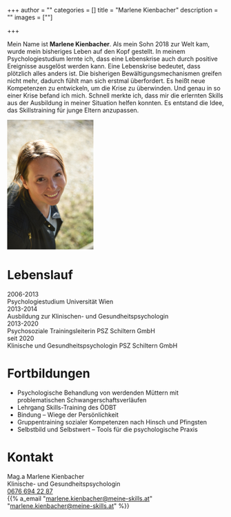 +++
author = ""
categories = []
title = "Marlene Kienbacher"
description = ""
images = [""]

+++

Mein Name ist **Marlene Kienbacher**. Als mein Sohn 2018 zur Welt kam, wurde mein bisheriges Leben auf den Kopf gestellt. In meinem Psychologiestudium lernte ich, dass eine Lebenskrise auch durch positive Ereignisse ausgelöst werden kann. Eine Lebenskrise bedeutet, dass plötzlich alles anders ist. Die bisherigen Bewältigungsmechanismen greifen nicht mehr, dadurch fühlt man sich erstmal überfordert. Es heißt neue Kompetenzen zu entwickeln, um die Krise zu überwinden.
Und genau in so einer Krise befand ich mich. Schnell merkte ich, dass mir die erlernten Skills aus der Ausbildung in meiner Situation helfen konnten. Es entstand die Idee, das Skillstraining für junge Eltern anzupassen.

![Beschreibungstext](/img/MarleneKienbacher.JPG "Marlene Kienbacher")


# Lebenslauf

<div class="table">
  <div class="table-row">
    <div class="table-cell">2006-2013</div>
    <div class="table-cell">Psychologiestudium Universität Wien</div>
  </div>
  <div class="table-row">
    <div class="table-cell">2013-2014</div>
    <div class="table-cell">Ausbildung zur Klinischen- und Gesundheitspsychologin</div>
  </div>
<div class="table-row">
    <div class="table-cell">2013-2020</div>
    <div class="table-cell">Psychosoziale Trainingsleiterin PSZ Schiltern GmbH</div>
  </div>
  <div class="table-row">
    <div class="table-cell">seit 2020</div>
    <div class="table-cell">Klinische und Gesundheitspsychologin PSZ Schiltern GmbH</div>
  </div>
</div>

# Fortbildungen

* Psychologische Behandlung von werdenden Müttern mit problematischen Schwangerschaftsverläufen
* Lehrgang Skills-Training des ÖDBT
* Bindung – Wiege der Persönlichkeit
* Gruppentraining sozialer Kompetenzen nach Hinsch und Pfingsten
* Selbstbild und Selbstwert – Tools für die psychologische Praxis

# Kontakt

Mag.a Marlene Kienbacher <br>
Klinische- und Gesundheitspsychologin<br>
[<i class="fa fa-phone"></i> 0676 694 22 87](tel:+436766942287)
<br>{{% a_email "marlene.kienbacher@meine-skills.at" "marlene.kienbacher@meine-skills.at" %}}